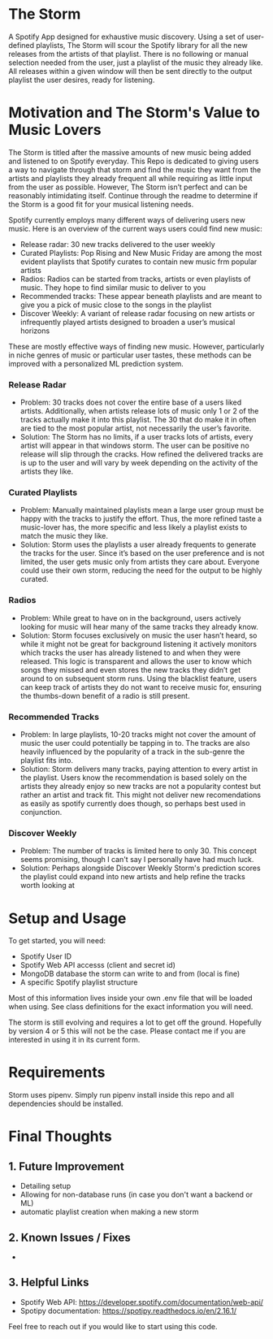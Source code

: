 # The Storm
A Spotify App designed for exhaustive music discovery. Using a set of user-defined playlists, The Storm will scour the Spotify library for all the new releases from the artists of that playlist. There is no following or manual selection needed from the user, just a playlist of the music they already like. All releases within a given window will then be sent directly to the output playlist the user desires, ready for listening.

# Motivation and The Storm's Value to Music Lovers
The Storm is titled after the massive amounts of new music being added and listened to on Spotify everyday. This Repo is dedicated to giving users a way to navigate through that storm and find the music they want from the artists and playlists they already frequent all while requiring as little input from the user as possible. However, The Storm isn’t perfect and can be reasonably intimidating itself. Continue through the readme to determine if the Storm is a good fit for your musical listening needs.

Spotify currently employs many different ways of delivering users new music. Here is an overview of the current ways users could find new music:
- Release radar: 30 new tracks delivered to the user weekly
- Curated Playlists: Pop Rising and New Music Friday are among the most evident playlists that Spotify curates to contain new music frm popular artists
- Radios: Radios can be started from tracks, artists or even playlists of music. They hope to find similar music to deliver to you
- Recommended tracks: These appear beneath playlists and are meant to give you a pick of music close to the songs in the playlist
- Discover Weekly: A variant of release radar focusing on new artists or infrequently played artists designed to broaden a user’s musical horizons

These are mostly effective ways of finding new music. However, particularly in niche genres of music or particular user tastes, these methods can be improved with a personalized ML prediction system.

### Release Radar	
- Problem: 30 tracks does not cover the entire base of a users liked artists. Additionally, when artists release lots of music only 1 or 2 of the tracks actually make it into this playlist. The 30 that do make it in often are tied to the most popular artist, not necessarily the user’s favorite.
- Solution: The Storm has no limits, if a user tracks lots of artists, every artist will appear in that windows storm. The user can be positive no release will slip through the cracks. How refined the delivered tracks are is up to the user and will vary by week depending on the activity of the artists they like.
### Curated Playlists
- Problem: Manually maintained playlists mean a large user group must be happy with the tracks to justify the effort. Thus, the more refined taste a music-lover has, the more specific and less likely a playlist exists to match the music they like.
- Solution: Storm uses the playlists a user already frequents to generate the tracks for the user. Since it’s based on the user preference and is not limited, the user gets music only from artists they care about. Everyone could use their own storm, reducing the need for the output to be highly curated.
### Radios
- Problem: While great to have on in the background, users actively looking for music will hear many of the same tracks they already know. 
- Solution: Storm focuses exclusively on music the user hasn’t heard, so while it might not be great for background listening it actively monitors which tracks the user has already listened to and when they were released. This logic is transparent and allows the user to know which songs they missed and even stores the new tracks they didn’t get around to on subsequent storm runs. Using the blacklist feature, users can keep track of artists they do not want to receive music for, ensuring the thumbs-down benefit of a radio is still present.
### Recommended Tracks
- Problem: In large playlists, 10-20 tracks might not cover the amount of music the user could potentially be tapping in to. The tracks are also heavily influenced by the popularity of a track in the sub-genre the playlist fits into.
- Solution: Storm delivers many tracks, paying attention to every artist in the playlist. Users know the recommendation is based solely on the artists they already enjoy so new tracks are not a popularity contest but rather an artist and track fit. This might not deliver new recomendations as easily as spotify currently does though, so perhaps best used in conjunction.
### Discover Weekly
- Problem: The number of tracks is limited here to only 30. This concept seems promising, though I can't say I personally have had much luck.
- Solution: Perhaps alongside Discover Weekly Storm's prediction scores the playlist could expand into new artists and help refine the tracks worth looking at

# Setup and Usage

To get started, you will need:

- Spotify User ID
- Spotify Web API accesss (client and secret id)
- MongoDB database the storm can write to and from (local is fine)
- A specific Spotify playlist structure

Most of this information lives inside your own .env file that will be loaded when using. See class definitions for the exact information you will need.

The storm is still evolving and requires a lot to get off the ground. Hopefully by version 4 or 5 this will not be the case. Please contact me if you are interested in using it in its current form.

# Requirements

Storm uses pipenv. Simply run pipenv install inside this repo and all dependencies should be installed.

# Final Thoughts

## 1. Future Improvement
- Detailing setup
- Allowing for non-database runs (in case you don't want a backend or ML)
- automatic playlist creation when making a new storm

## 2. Known Issues / Fixes
- 

## 3. Helpful Links
- Spotify Web API: https://developer.spotify.com/documentation/web-api/
- Spotipy documentation: https://spotipy.readthedocs.io/en/2.16.1/

Feel free to reach out if you would like to start using this code.

